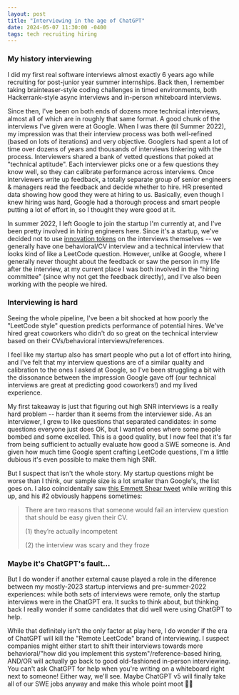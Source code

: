 ```yaml
---
layout: post
title: "Interviewing in the age of ChatGPT"
date: 2024-05-07 11:30:00 -0400
tags: tech recruiting hiring
---
```


### My history interviewing

I did my first real software interviews almost exactly 6 years ago while recruiting for post-junior
year summer internships. Back then, I remember taking brainteaser-style coding challenges in timed
environments, both Hackerrank-style async interviews and in-person whiteboard interviews.

Since then, I've been on both ends of dozens more technical interviews, almost all of which are in
roughly that same format. A good chunk of the interviews I've given were at Google. When I was there
(til Summer 2022), my impression was that their interview process was both well-refined (based on
lots of iterations) and very objective. Googlers had spent a lot of time over dozens of years and
thousands of interviews tinkering with the process. Interviewers shared a bank of vetted questions
that poked at "technical aptitude". Each interviewer picks one or a few questions they know well, so
they can calibrate performance across interviews. Once interviewers write up feedback, a totally
separate group of senior engineers & managers read the feedback and decide whether to hire. HR
presented data showing how good they were at hiring to us. Basically, even though I knew hiring was
hard, Google had a thorough process and smart people putting a lot of effort in, so I thought they
were good at it.

In summer 2022, I left Google to join the startup I'm currently at, and I've been pretty involved in
hiring engineers here. Since it's a startup, we've decided not to use [innovation tokens](https://boringtechnology.club/)
on the interviews themselves -- we generally have one behavioral/CV interview and a technical
interview that looks kind of like a LeetCode question. However, unlike at Google, where I generally
never thought about the feedback or saw the person in my life after the interview, at my current
place I was both involved in the "hiring committee" (since why not get the feedback directly), and
I've also been working with the people we hired.

### Interviewing is hard

Seeing the whole pipeline, I've been a bit shocked at how poorly the "LeetCode style" question
predicts performance of potential hires. We've hired great coworkers who didn't do so great on the
technical interview based on their CVs/behavioral interviews/references.

I feel like my startup also has smart people who put a lot of effort into hiring, and I've felt that
my interview questions are of a similar quality and calibration to the ones I asked at Google, so
I've been struggling a bit with the dissonance between the impression Google gave off (our technical
interviews are great at predicting good coworkers!) and my lived experience.

My first takeaway is just that figuring out high SNR interviews is a really hard problem -- harder
than it seems from the interviewer side. As an interviewer, I grew to like questions that separated
candidates: in some questions everyone just does OK, but I wanted ones where some people bombed
and some excelled. This is a good quality, but I now feel that it's far from being sufficient to
actually evaluate how good a SWE someone is. And given how much time Google spent crafting LeetCode
questions, I'm a little dubious it's even possible to make them high SNR.

But I suspect that isn't the whole story. My startup questions might be worse than I think, our
sample size is a lot smaller than Google's, the list goes on. I also coincidentally saw
[this Emmett Shear tweet](https://twitter.com/eshear/status/1787851022683050254) while writing this
up, and his #2 obviously happens sometimes:

> There are two reasons that someone would fail an interview question that should be easy given their CV.
>
> (1) they’re actually incompetent
>
> (2) the interview was scary and they froze

### Maybe it's ChatGPT's fault...

But I do wonder if another external cause played a role in the diference between my mostly-2023
startup interviews and pre-summer-2022 experiences: while both sets of interviews were remote,
only the startup interviews were in the ChatGPT era. It sucks to think about, but thinking back
I really wonder if some candidates that did well were using ChatGPT to help.

While that definitely isn't the only factor at play here, I do wonder if the era of ChatGPT will
kill the "Remote LeetCode" brand of interviewing. I suspect companies might either start to shift
their interviews towards more behavioral/"how did you implement this system"/reference-based
hiring, AND/OR will actually go back to good old-fashioned in-person interviewing. You can't ask
ChatGPT for help when you're writing on a whiteboard right next to someone! Either way, we'll see.
Maybe ChatGPT v5 will finally take all of our SWE jobs anyway and make this whole point moot 🤷‍♂️
